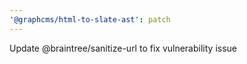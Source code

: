 ```yaml
---
'@graphcms/html-to-slate-ast': patch
---
```


Update @braintree/sanitize-url to fix vulnerability issue
